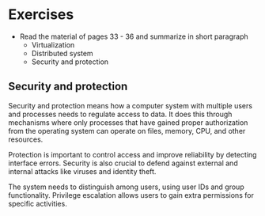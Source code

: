 # Exercises

- Read the material of pages 33 - 36 and summarize in short paragraph
  - Virtualization
  - Distributed system
  - Security and protection

## Security and protection

Security and protection means how a computer system with multiple users and processes needs to regulate access to data. It does this through mechanisms where only processes that have gained proper authorization from the operating system can operate on files, memory, CPU, and other resources.

Protection is important to control access and improve reliability by detecting interface errors. Security is also crucial to defend against external and internal attacks like viruses and identity theft.

The system needs to distinguish among users, using user IDs and group functionality. Privilege escalation allows users to gain extra permissions for specific activities.
